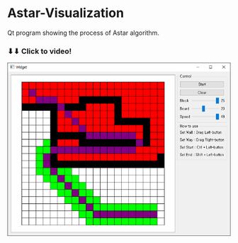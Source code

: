 # Astar-Visualization
Qt program showing the process of Astar algorithm.



### ⬇⬇ Click to video!

[![](result.png)](https://www.youtube.com/watch?v=BKCspx4PZUA)

